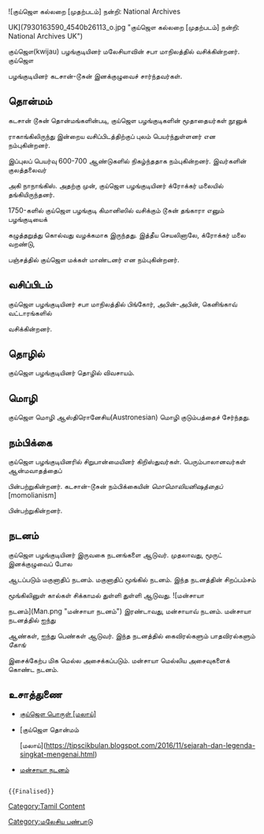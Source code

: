 ![குய்ஜௌ கல்லறை \[முதற்படம்\] நன்றி: National Archives
UK](7930163590_4540b26113_o.jpg "குய்ஜௌ கல்லறை [முதற்படம்] நன்றி: National Archives UK")
குய்ஜௌ(kwijau) பழங்குடியினர் மலேசியாவின் சபா மாநிலத்தில் வசிக்கின்றனர். குய்ஜௌ
பழங்குடியினர் கடசான்-டூசுன் இனக்குழுவைச் சார்ந்தவர்கள்.

## தொன்மம்

கடசான் டூசுன் தொன்மங்களின்படி, குய்ஜௌ பழங்குடிகளின் மூதாதையர்கள் நூனுக்
ராகாங்கிலிருந்து இன்றைய வசிப்பிடத்திற்குப் புலம் பெயர்ந்துள்ளனர் என நம்புகின்றனர்.
இப்புலப் பெயர்வு 600-700 ஆண்டுகளில் நிகழ்ந்ததாக நம்புகின்றனர். இவர்களின் குலத்தலைவர்
அகி நாநாங்கிஸ். அதற்கு முன், குய்ஜௌ பழங்குடியினர் க்ரோக்கர் மலையில் தங்கியிருந்தனர்.
1750-களில் குய்ஜௌ பழங்குடி கிமானிஸில் வசிக்கும் டூசுன் தங்காரா எனும் பழங்குடியைக்
கழுத்தறுத்து கொல்வது வழக்கமாக இருந்தது. இத்தீய செயலினாலே, க்ரோக்கர் மலை வறண்டு,
பஞ்சத்தில் குய்ஜௌ மக்கள் மாண்டனர் என நம்புகின்றனர்.

## வசிப்பிடம்

குய்ஜௌ பழங்குடியினர் சபா மாநிலத்தில் பிங்கோர், அபின்-அபின், கெனிங்காவ் வட்டாரங்களில்
வசிக்கின்றனர்.

## தொழில்

குய்ஜௌ பழங்குடியினர் தொழில் விவசாயம்.

## மொழி

குய்ஜௌ மொழி ஆஸ்திரொனேசிய(Austronesian) மொழி குடும்பத்தைச் சேர்ந்தது.

## நம்பிக்கை

குய்ஜௌ பழங்குடியினரில் சிறுபான்மையினர் கிறிஸ்துவர்கள். பெரும்பாலானவர்கள் ஆன்மவாதத்தைப்
பின்பற்றுகின்றனர். கடசான்-டூசுன் நம்பிக்கையின் *மொமொலியனிஷத்தைப்* \[momolianism\]
பின்பற்றுகின்றனர்.

## நடனம்

குய்ஜௌ பழங்குடியினர் இருவகை நடனங்களை ஆடுவர். முதலாவது, மூருட் இனக்குழுவைப் போல
ஆடப்படும் மகுனாதிப் நடனம். மகுனாதிப் மூங்கில் நடனம். இந்த நடனத்தின் சிறப்பம்சம்
மூங்கிலினுள் கால்கள் சிக்காமல் துள்ளி துள்ளி ஆடுவது. ![மன்சாயா
நடனம்](Man.png "மன்சாயா நடனம்") இரண்டாவது, மன்சாயாவ் நடனம். மன்சாயா நடனத்தில் ஐந்து
ஆண்கள், ஐந்து பெண்கள் ஆடுவர். இந்த நடனத்தில் கைவிரல்களும் பாதவிரல்களும் *கோங்*
இசைக்கேற்ப மிக மெல்ல அசைக்கப்படும். மன்சாயா மெல்லிய அசைவுகளைக் கொண்ட நடனம்.

## உசாத்துணை

-   [குய்ஜௌ பொருள் \[மலாய்\]](https://prpm.dbp.gov.my/cari1?keyword=kwijau)
-   [குய்ஜௌ தொன்மம்
    \[மலாய்](https://tipscikbulan.blogspot.com/2016/11/sejarah-dan-legenda-singkat-mengenai.html)
-   [மன்சாயா நடனம்](https://youtu.be/o54x3lwkStw)

```{=mediawiki}
{{Finalised}}
```
[Category:Tamil Content](Category:Tamil_Content "wikilink")
[Category:மலேசிய பண்பாடு](Category:மலேசிய_பண்பாடு "wikilink")
